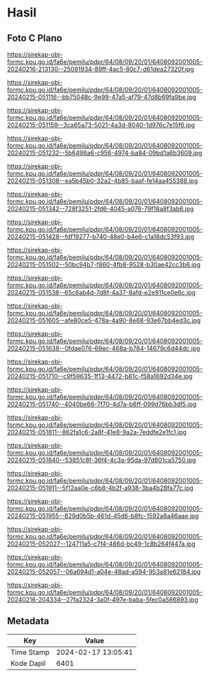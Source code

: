 # Hasil

## Foto C Plano

https://sirekap-obj-formc.kpu.go.id/fa6e/pemilu/pdpr/64/08/09/20/01/6408092001005-20240216-213130--25091934-89ff-4ac5-80c7-d61dea27320f.jpg

https://sirekap-obj-formc.kpu.go.id/fa6e/pemilu/pdpr/64/08/09/20/01/6408092001005-20240215-051116--bb75048c-9e99-47a5-af79-47d8b69fa9be.jpg

https://sirekap-obj-formc.kpu.go.id/fa6e/pemilu/pdpr/64/08/09/20/01/6408092001005-20240215-051159--3ca65a73-5021-4a3d-8040-1d976c7e15f6.jpg

https://sirekap-obj-formc.kpu.go.id/fa6e/pemilu/pdpr/64/08/09/20/01/6408092001005-20240215-051232--5b6498a6-c956-4974-ba84-09bd1a6b3609.jpg

https://sirekap-obj-formc.kpu.go.id/fa6e/pemilu/pdpr/64/08/09/20/01/6408092001005-20240215-051308--ea5b45b0-32a2-4b85-baaf-fe14aa455388.jpg

https://sirekap-obj-formc.kpu.go.id/fa6e/pemilu/pdpr/64/08/09/20/01/6408092001005-20240215-051342--728f3251-2fd6-4045-a076-79f18a8f3ab6.jpg

https://sirekap-obj-formc.kpu.go.id/fa6e/pemilu/pdpr/64/08/09/20/01/6408092001005-20240215-051428--fdf19277-b740-48e0-b4e6-c1a18dc53f93.jpg

https://sirekap-obj-formc.kpu.go.id/fa6e/pemilu/pdpr/64/08/09/20/01/6408092001005-20240215-051502--50bc94b7-f860-4fb8-9528-b30ae42cc3b6.jpg

https://sirekap-obj-formc.kpu.go.id/fa6e/pemilu/pdpr/64/08/09/20/01/6408092001005-20240215-051538--65c6ab4d-7d8f-4a37-8afd-e2e911ce0e6c.jpg

https://sirekap-obj-formc.kpu.go.id/fa6e/pemilu/pdpr/64/08/09/20/01/6408092001005-20240215-051605--afe80ce5-478a-4a90-8e68-93e67bb4ed3c.jpg

https://sirekap-obj-formc.kpu.go.id/fa6e/pemilu/pdpr/64/08/09/20/01/6408092001005-20240215-051638--0fdae076-69ec-468a-b784-14679c6d44dc.jpg

https://sirekap-obj-formc.kpu.go.id/fa6e/pemilu/pdpr/64/08/09/20/01/6408092001005-20240215-051710--c9f59635-1f13-4472-b81c-f58a1692d34e.jpg

https://sirekap-obj-formc.kpu.go.id/fa6e/pemilu/pdpr/64/08/09/20/01/6408092001005-20240215-051740--4040be66-7f70-4d7a-b6ff-099d76bb3df5.jpg

https://sirekap-obj-formc.kpu.go.id/fa6e/pemilu/pdpr/64/08/09/20/01/6408092001005-20240215-051811--862fa1c6-2a8f-41e8-9a2a-7eddfe2e1fc1.jpg

https://sirekap-obj-formc.kpu.go.id/fa6e/pemilu/pdpr/64/08/09/20/01/6408092001005-20240215-051840--53851c8f-36f4-4c3a-95da-97d801ca5750.jpg

https://sirekap-obj-formc.kpu.go.id/fa6e/pemilu/pdpr/64/08/09/20/01/6408092001005-20240215-051911--5f12aa0e-c6b8-4b2f-a938-3ba4b28fa77c.jpg

https://sirekap-obj-formc.kpu.go.id/fa6e/pemilu/pdpr/64/08/09/20/01/6408092001005-20240215-051955--829d0b5b-461d-45d6-b8fc-1592a8a46aae.jpg

https://sirekap-obj-formc.kpu.go.id/fa6e/pemilu/pdpr/64/08/09/20/01/6408092001005-20240215-052027--124711a5-c7f4-486d-bc49-1c8b264f447a.jpg

https://sirekap-obj-formc.kpu.go.id/fa6e/pemilu/pdpr/64/08/09/20/01/6408092001005-20240215-052057--06a694d1-a04e-48ad-a594-953a81e62184.jpg

https://sirekap-obj-formc.kpu.go.id/fa6e/pemilu/pdpr/64/08/09/20/01/6408092001005-20240216-204334--27fa2324-3a0f-497e-baba-5fec0a586893.jpg


## Metadata

| Key        | Value               |
| ---------- | ------------------- |
| Time Stamp | 2024-02-17 13:05:41 |
| Kode Dapil | 6401                |



